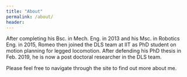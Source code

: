 ```yaml
---
title: "About"
permalink: /about/
header:
---
```


After completing his Bsc. in Mech. Eng. in 2013 and his Msc. in Robotics Eng. in 2015, Romeo then joined the DLS team at IIT as PhD student on motion planning for legged locomotion.
After defending his PhD thesis in Feb. 2019, he is now a post doctoral researcher in the DLS team.



Please feel free to navigate through the site to find out more about me.